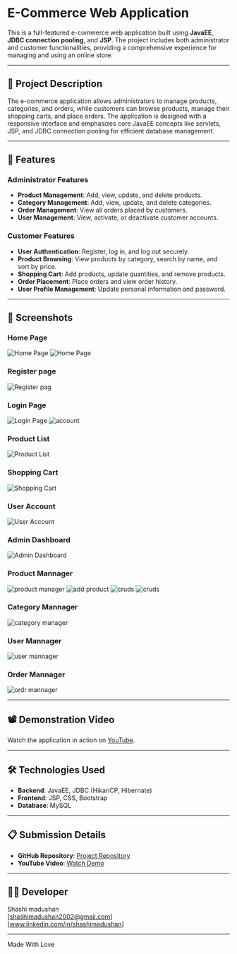 # E-Commerce Web Application

This is a full-featured e-commerce web application built using **JavaEE**, **JDBC connection pooling**, and **JSP**. The project includes both administrator and customer functionalities, providing a comprehensive experience for managing and using an online store.

---

## 📝 **Project Description**

The e-commerce application allows administrators to manage products, categories, and orders, while customers can browse products, manage their shopping carts, and place orders. The application is designed with a responsive interface and emphasizes core JavaEE concepts like servlets, JSP, and JDBC connection pooling for efficient database management.

---

## 🚀 **Features**

### **Administrator Features**
- **Product Management**: Add, view, update, and delete products.
- **Category Management**: Add, view, update, and delete categories.
- **Order Management**: View all orders placed by customers.
- **User Management**: View, activate, or deactivate customer accounts.

### **Customer Features**
- **User Authentication**: Register, log in, and log out securely.
- **Product Browsing**: View products by category, search by name, and sort by price.
- **Shopping Cart**: Add products, update quantities, and remove products.
- **Order Placement**: Place orders and view order history.
- **User Profile Management**: Update personal information and password.

---


## 📸 **Screenshots**

### Home Page
![Home Page](src/main/resources/readme%20imags/index2.png)
![Home Page](src/main/resources/readme%20imags/index.png)

### Register page
![Register pag](src/main/resources/readme%20imags/signuppage2.png)

### Login Page
![Login Page](src/main/resources/readme%20imags/loginpage1.png)
![account](src/main/resources/readme%20imags/userdata.png)

### Product List
![Product List](src/main/resources/readme%20imags/All%20products%203.png)

### Shopping Cart
![Shopping Cart](src/main/resources/readme%20imags/cartnew.png)

### User Account 
![User Account](src/main/resources/readme%20imags/MyAccount.png)

### Admin Dashboard
![Admin Dashboard](src/main/resources/readme%20imags/Admn%20dash.png)
    
### Product Mannager
![product manager](src/main/resources/readme%20imags/product%20management.png)
![add product](src/main/resources/readme%20imags/Add%20product.png)
![cruds](src/main/resources/readme%20imags/updat%20product.png)
![cruds](src/main/resources/readme%20imags/dlet%20pro.png)

### Category Mannager
![category manager](src/main/resources/readme%20imags/Category%20managmnt.png)

### User Mannager
![user mannager](src/main/resources/readme%20imags/User%20Managment.png)

### Order Mannager
![ordr mannager](src/main/resources/readme%20imags/order%20manage.png)


---

## 📽️ **Demonstration Video**

Watch the application in action on [YouTube](link-to-video).

---


## 🛠️ **Technologies Used**
- **Backend**: JavaEE, JDBC (HikariCP, Hibernate)
- **Frontend**: JSP, CSS, Bootstrap
- **Database**: MySQL

---

## 📋 **Submission Details**
- **GitHub Repository**: [Project Repository](link-to-repository)
- **YouTube Video**: [Watch Demo](link-to-video)

---



## 🧑‍💻 **Developer**
Shashi madushan  
[shashimadushan2002@gmail.com]  
[www.linkedin.com/in/shashimadushan]

---
Made With Love
